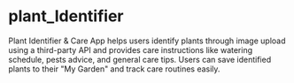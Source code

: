 # plant_Identifier
Plant Identifier &amp; Care App helps users identify plants through image upload using a third-party API and provides care instructions like watering schedule, pests advice, and general care tips. Users can save identified plants to their "My Garden" and track care routines easily.
